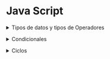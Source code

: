 # Java Script
<details><summary>Tipos de datos y tipos de Operadores</summary>
<p>

### Tipos de datos
- Number
- String
- Boolean
- Array
- Null
- Undefined
<!--<h3> Tipos de datos</h3>-->


  <table>
      <thead>
        <tr>
          <th scope="row" colspan="5">Operadores aritméticos</th>
        </tr>
        <tr>
          <th>Operador</th>
          <th>Descripción</th>
        </tr>
      </thead>
      <tbody>
        <tr>
          <td>=</td>
          <td>Operador de Asignación</td>
        </tr>
        <tr>
          <td>+</td>
          <td>Operador de suma <br> Se usa para sumar dos o más numeros, o juntar dos cadenas en una</td>
        </tr>
        <tr>
          <td>-, *, /</td>
          <td>Hacen lo mismo que en las matemáticas básicas</td>
        </tr>
        <tr>
          <td>==</td>
          <td>Operador de igualdad</td>
        </tr>
        <tr>
          <td>===</td>
          <td>Comprueba si dos valores son iguales entre sí, y devuelve un valor de true/false (booleano)<br> 
          Tambien conocido como operador de igualdad estricta</td>
        </tr>
        <tr>
          <td>!, !==, !=</td>
          <td>El primero niega una comparación, ejemplo: <br> let variable = 3; <br> !variable === 3 <br> 
          El segundo comprobamos estrictamente si el valor no es igual a X cosa, ejemplo: <br>variable = 3; <br> variable !== 3;
          <br>El tercero es parecido al segundo, pero no es tan estricto</td>
        </tr>
        <tr>
          <td>A++</td>
          <td>Incrementa una cantidad posterior a su ejecución</td>
        </tr>
        <tr>
          <td>++A</td>
          <td>Incrementa una cantidad anterior a su ejecución</td>
        </tr>
        <tr>
          <td>--A</td>
          <td>Decrementa una cantidad anterior a su ejecución</td>
        </tr>
        <tr>
          <td>A--</td>
          <td>Incrementa una cantidad posterior a su ejecución</td>
        </tr>
        <tr>
          <td>%</td>
          <td>Operador de residuo</td>
        </tr>
        <tr>
          <td>A**B</td>
          <td>Operador de exponenciación</td>
        </tr>
      </tbody>
      <thead>
        <tr>
          <th scope="row" colspan="5">Operadores Relacionales</th>
        <tr>
      </thead>
      <tbody>
        <tr>
          <td><</td>
          <td>Operador menor que</td>
        </tr>
        <tr>
          <td>></td>
          <td>Operador mayor que</td>
        </tr>
        <tr>
          <td><=</td>
          <td>Operador menor o igual a</td>
        </tr>
        <tr>
          <td>>=</td>
          <td>Operador mayor o igual a</td>
        </tr>
      </tbody>
      <thead>
        <tr>
          <th scope="row" colspan="5">Operadores Lógicos</th>
        <tr>
      </thead>
      <tbody>
        <tr>
          <td>&&</td>
          <td>AND lógico</td>
        </tr>
        <tr>
          <td>||</td>
          <td>OR lógico</td>
        </tr>
      </tbody>
      <thead>
        <tr>
          <th scope="row" colspan="5">Operador Ternario</th>
        <tr>
      </thead>
      <tbody>
        <tr>
          <td>(condición ? ifTrue : ifFalse)</td>
          <td>El operador condicional devuelve uno de dos valores según el valor lógico de la condición</td>
        </tr>
      </tbody>
      <thead>
        <tr>
          <th scope="row" colspan="5">Operadores de Asignación</th>
        <tr>
      </thead>
      <tbody>
        <tr>
          <td>*=</td>
          <td>Asignación de multiplicación</td>
        </tr>
        <tr>
          <td>/=</td>
          <td>Asignación de divición</td>
        </tr>
        <tr>
          <td>%=</td>
          <td>Asignación de residuo</td>
        </tr>
        <tr>
          <td>+=</td>
          <td>Asignación de suma</td>
        </tr>
        <tr>
          <td>-=</td>
          <td>Asignación de sustracción</td>
        </tr>
      </tbody>
      <thead>
        <tr>
          <th scope="row" colspan="5">Tipos de Strings</th>
        <tr>
      </thead>
      <tbody>
        <tr>
          <td>"", '' </td>
          <td>Permite ingresar una cadena de texto</td>
        </tr>
        <tr>
          <td>``</td>
          <td>Permite ingresar una cadena de texto y variables mediante: `${variable}` y son llamados Template String</td>
        </tr>
      </tbody>
  </table>
</details>
  </p>
<!--
**Siguiente paso**
- [Condicionales y ciclos](./CondicionalesYciclos.md) -->


<details><summary>Condicionales</summary>
<p>

### Condicional If
La condición if evalua si la condición evaluada es verdadera o falsa y su sintaxis es:
```javascript
  if(Condicion){
    // True
  }else{
    // False
  }
```
Tambien se pueden anidar multiples sentencias if
```javascript
  if(Condicion1)}{
    // Acción1
  }else if(Condicion2){
    // Acción2
  }else if(Condicion3){
    // Acción3
  }
  ...
  else{
    //AcciónN
  }
```
Dentro de las sentencias if deben ir operadores lógicos, relacionales.... (previamente visto en el apartado `Tipos de datos y tipos de Operadores`)
Ejemplo:
```javascript
  let edad = 18
  if(edad >= 18){
    console.log("Eres mayor de edad!");
  }else{
    console.log("Eres menor de edad");
  }
```

### Condicional multiple (Switch)
La expresión **`switch`** evalúa una expresión, comparando el valor de esa expresión con una instancia **`case`**
y ejecuta declaraciones asociadas a ese **`case`**, así como las declaraciones en los **`case`** que siguen.
##### Sintaxis 
```javascript
switch (expresión) {
  case valor1:
    //Declaraciones ejecutadas cuando el resultado de expresión coincide con el valor1
    break;
  case valor2:
    //Declaraciones ejecutadas cuando el resultado de expresión coincide con el valor2
    break;
  ...
  case valorN:
    //Declaraciones ejecutadas cuando el resultado de expresión coincide con valorN
    break;
  default:
    //Declaraciones ejecutadas cuando ninguno de los valores coincide con el valor de la expresión
    break;
}
```
**Nota**: La declaración **`break`** es opcional y está asociada con cada etiqueta de case y asegura que el programa salga del switch una vez que se ejecute la instrucción coincidente y continúe la ejecución en la instrucción siguiente. Si se omite el  break  el programa continúa la ejecución en la siguiente instrucción en la declaración de **`switch`** .
##### Operación única con múltiples casos
Este es un ejemplo de operación única con sentencia switch secuencial, donde cuatro valores diferentes se comportan exactamente de la misma manera:
```javascript
var Animal = 'Jirafa';
switch (Animal) {
  case 'Vaca':
  case 'Jirafa':
  case 'Perro':
  case 'Cerdo':
    console.log('Este animal subirá al Arca de Noé.');
    break;
  case 'Dinosaurio':
  default:
    console.log('Este animal no lo hará.');
}
```
</details>
</p>

<details><summary>Ciclos</summary>
<p>

### Ciclo for
 Crea un bucle que consiste en tres expresiones opcionales, encerradas en paréntesis y separadas por puntos y comas, seguidas de una sentencia ejecutada en un bucle.
 ```javascript
 for (var i = 0; i < 9; i++) {
   n += i;
   mifuncion(n);
}
 ```
### Ciclo for...in
La instrucción **`for...in`** itera una variable especificada sobre todas las propiedades enumerables de un objeto. Para cada propiedad distinta, JavaScript ejecuta las instrucciones especificadas. Una declaración for...in tiene el siguiente aspecto:
```javascript
function dump_props(obj, obj_name) {
  let result = '';
  for (let i in obj) {
    result += obj_name + '.' + i + ' = ' + obj[i] + '<br>';
  }
  result += '<hr>';
  return result;
}
```
### Ciclo for...of
La declaración **`for...of`** crea un bucle que se repite sobre objetos iterables (incluidos Array, Map, Set, objetos arguments y así sucesivamente), invocando un bucle de iteración personalizado con declaraciones que se ejecutarán para el valor de cada distinta propiedad.

El siguiente ejemplo muestra la diferencia entre un bucle **`for...of`** y un bucle **`for...in`**. Mientras que **`for...in`** itera sobre los nombres de propiedad, **`for...of`** itera sobre los valores de propiedad:
```javascript
const arr = [3, 5, 7];
arr.foo = 'hola';

for (let i in arr) {
   console.log(i); // logs "0", "1", "2", "foo"
}

for (let i of arr) {
   console.log(i); // logs 3, 5, 7
}
```
### Ciclo while
Es muy parecido al ciclo for.

El siguiente bucle while itera mientras n es menor que tres.
```javascript
let n = 0;
let x = 0;
while (n < 3) {
  n++;
  x += n;
}
```
###  Ciclo Do While
En el siguiente ejemplo, el bucle **`do`** itera al menos una vez y se repite hasta que i ya no sea menor que 5.
```javascript
let i = 0; 
do { 
  i += 1; console.log(i); 
  } 
while (i < 5);
```
</details>
</p>
